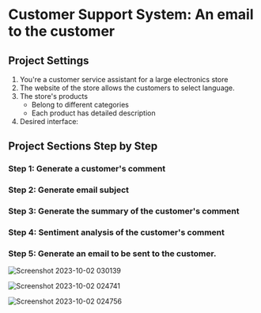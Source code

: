 # Customer Support System: An email to the customer

## Project Settings
1. You're a customer service assistant for a large electronics store
2. The website of the store allows the customers to select language.
3. The store's products
    * Belong to different categories
    * Each product has detailed description
4. Desired interface:

## Project Sections Step by Step
### Step 1: Generate a customer's comment
### Step 2: Generate email subject
### Step 3: Generate the summary of the customer's comment
### Step 4: Sentiment analysis of the customer's comment
### Step 5: Generate an email to be sent to the customer.




![Screenshot 2023-10-02 030139](https://github.com/SharonCao0920/emailToCustomer_OpenAI/assets/54694766/2bfae268-04fa-4d70-b855-c93f0e3f662b)

![Screenshot 2023-10-02 024741](https://github.com/SharonCao0920/emailToCustomer_OpenAI/assets/54694766/cb127fbc-59c3-47e7-a887-d5e3c968e79d)

![Screenshot 2023-10-02 024756](https://github.com/SharonCao0920/emailToCustomer_OpenAI/assets/54694766/3a5e3de8-21d8-4a20-9afe-d3c37a3c82f9)

